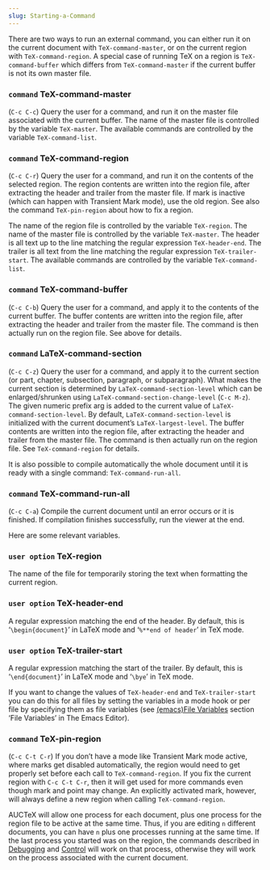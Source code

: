 ```yaml
---
slug: Starting-a-Command
---
```


There are two ways to run an external command, you can either run it on the current document with `TeX-command-master`, or on the current region with `TeX-command-region`. A special case of running TeX on a region is `TeX-command-buffer` which differs from `TeX-command-master` if the current buffer is not its own master file.

### <span className="tag command">`command`</span> **TeX-command-master**

(`C-c C-c`) Query the user for a command, and run it on the master file associated with the current buffer. The name of the master file is controlled by the variable `TeX-master`. The available commands are controlled by the variable `TeX-command-list`.

### <span className="tag command">`command`</span> **TeX-command-region**

(`C-c C-r`) Query the user for a command, and run it on the contents of the selected region. The region contents are written into the region file, after extracting the header and trailer from the master file. If mark is inactive (which can happen with Transient Mark mode), use the old region. See also the command `TeX-pin-region` about how to fix a region.

The name of the region file is controlled by the variable `TeX-region`. The name of the master file is controlled by the variable `TeX-master`. The header is all text up to the line matching the regular expression `TeX-header-end`. The trailer is all text from the line matching the regular expression `TeX-trailer-start`. The available commands are controlled by the variable `TeX-command-list`.

### <span className="tag command">`command`</span> **TeX-command-buffer**

(`C-c C-b`) Query the user for a command, and apply it to the contents of the current buffer. The buffer contents are written into the region file, after extracting the header and trailer from the master file. The command is then actually run on the region file. See above for details.

### <span className="tag command">`command`</span> **LaTeX-command-section**

(`C-c C-z`) Query the user for a command, and apply it to the current section (or part, chapter, subsection, paragraph, or subparagraph). What makes the current section is determined by `LaTeX-command-section-level` which can be enlarged/shrunken using `LaTeX-command-section-change-level` (`C-c M-z`). The given numeric prefix arg is added to the current value of `LaTeX-command-section-level`. By default, `LaTeX-command-section-level` is initialized with the current document’s `LaTeX-largest-level`. The buffer contents are written into the region file, after extracting the header and trailer from the master file. The command is then actually run on the region file. See `TeX-command-region` for details.

It is also possible to compile automatically the whole document until it is ready with a single command: `TeX-command-run-all`.

### <span className="tag command">`command`</span> **TeX-command-run-all**

(`C-c C-a`) Compile the current document until an error occurs or it is finished. If compilation finishes successfully, run the viewer at the end.

Here are some relevant variables.

### <span className="tag useroption">`user option`</span> **TeX-region**

The name of the file for temporarily storing the text when formatting the current region.

### <span className="tag useroption">`user option`</span> **TeX-header-end**

A regular expression matching the end of the header. By default, this is ‘`\begin{document}`’ in LaTeX mode and ‘`%**end of header`’ in TeX mode.

### <span className="tag useroption">`user option`</span> **TeX-trailer-start**

A regular expression matching the start of the trailer. By default, this is ‘`\end{document}`’ in LaTeX mode and ‘`\bye`’ in TeX mode.

If you want to change the values of `TeX-header-end` and `TeX-trailer-start` you can do this for all files by setting the variables in a mode hook or per file by specifying them as file variables (see [(emacs)File Variables](https://www.gnu.org/software/emacs/manual/html_mono/emacs.html#File-Variables) section ‘File Variables’ in The Emacs Editor).

### <span className="tag command">`command`</span> **TeX-pin-region**

(`C-c C-t C-r`) If you don’t have a mode like Transient Mark mode active, where marks get disabled automatically, the region would need to get properly set before each call to `TeX-command-region`. If you fix the current region with `C-c C-t C-r`, then it will get used for more commands even though mark and point may change. An explicitly activated mark, however, will always define a new region when calling `TeX-command-region`.

AUCTeX will allow one process for each document, plus one process for the region file to be active at the same time. Thus, if you are editing `n` different documents, you can have `n` plus one processes running at the same time. If the last process you started was on the region, the commands described in [Debugging](Debugging) and [Control](Control) will work on that process, otherwise they will work on the process associated with the current document.

